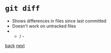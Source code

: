 # `git diff`

- Shows differences in files since last committed
- Doesn't work on untracked files
- + / -

[back](03-00-git-status.md) [next](05-00-git-add.md)
